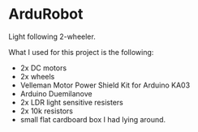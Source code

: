 # ArduRobot
Light following 2-wheeler.

What I used for this project is the following:
 - 2x DC motors
 - 2x wheels
 - Velleman Motor Power Shield Kit for Arduino KA03
 - Arduino Duemilanove
 - 2x LDR light sensitive resisters
 - 2x 10k resistors
 - small flat cardboard box I had lying around.


